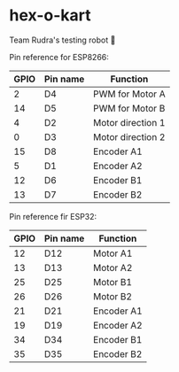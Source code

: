 # hex-o-kart
Team Rudra's testing robot :robot:

Pin reference for ESP8266:

|GPIO|Pin name|Function|
|---|---------|--------|
|2|D4|PWM for Motor A|
|14|D5|PWM for Motor B|
|4|D2|Motor direction 1|
|0|D3|Motor direction 2|
|15|D8|Encoder A1|
|5|D1|Encoder A2|
|12|D6|Encoder B1|
|13|D7|Encoder B2|

Pin reference fir ESP32:

|GPIO|Pin name|Function|
|---|---------|--------|
|12|D12|Motor A1|
|13|D13|Motor A2|
|25|D25|Motor B1|
|26|D26|Motor B2|
|21|D21|Encoder A1|
|19|D19|Encoder A2|
|34|D34|Encoder B1|
|35|D35|Encoder B2|
